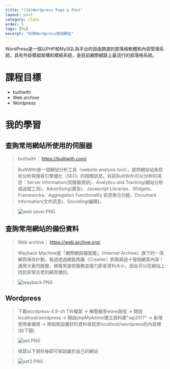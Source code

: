 ```yaml
---
title: "(14)Wordpress Page & Post"
layout: post
category: class
order: 5
tags: [hw]
excerpt: "利用Wordpress架設網站"
---
```

WordPress是一個以PHP和MySQL為平台的自由開源的部落格軟體和內容管理系統，具有外掛模組架構和模板系統，是目前網際網路上最流行的部落格系統。

# 課程目標
- builtwith
- Web archive
- Wordpress

# 我的學習

## 查詢常用網站所使用的伺服器

> builtwith： <https://builtwith.com/>

> BuiltWith是一個網站分析工具（website analysis tool），提供網站站長技術分析與搜尋引擎優化（SEO）的相關訊息。目前BuiltWith可以分析的項目：Server Information(伺服器資訊)、Analytics and Tracking(網站分析或追蹤工具)、Advertising(廣告)、Javascript Libraries、Widgets、Frameworks、Aggregation Functionality 訊息聚合功能、Document Information(文件訊息)、Encoding(編碼)。

> ![web sever.PNG](https://i.loli.net/2017/12/20/5a3a77f1e9d20.png)

## 查詢常用網站的備份資料

> Web archive： <https://web.archive.org/>

> Wayback Machine是「網際網路檔案館」（Internet Archive）旗下的一項網頁保存計劃。每週透過網路爬蟲（Crawler）抓取超過十億個網頁內容！運用大量伺服器、頻寬來提供服務並極力節省資料大小，因此可以在網站上找到非常古老的網頁備份。

> ![wayback.PNG](https://i.loli.net/2017/12/20/5a3a77f1bfae2.png)

## Wordpress

> 下載wordpress-4.9-zh TW檔案 → 解壓縮至www路徑 → 開啟localhost/wordpress → 開啟phpMyAdmin建立資料庫"wp2017" → 新增使用者權限 → 將剛剛設置好的資料填寫至localhost/wordpress的內容裡(如下圖)

> ![set.PNG](https://i.loli.net/2017/12/20/5a3a7aceb71c3.png)

> 填寫以下資料後即可架設屬於自己的網站

> ![set2.PNG](https://i.loli.net/2017/12/20/5a3a7e6f2558f.png)


[1]: https://github.com/        "GitHub"
[2]: https://pages.github.com/  "GitHub Pages"
[3]: https://jekyllrb.com/      "Jekyll"
[4]: http://markdown.tw         "Markdown文件"
[5]: http://dillinger.io/       "Dillinger"








